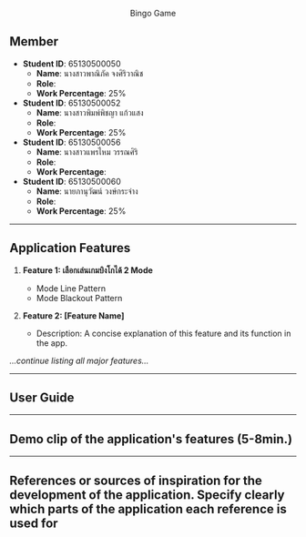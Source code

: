 <p align="center">Bingo Game</p>

## Member

- **Student ID**: 65130500050
  - **Name**: นางสาวพาณิภัค จงศิริวาณิช
  - **Role**: 
  - **Work Percentage**: 25%
- **Student ID**: 65130500052
  - **Name**: นางสาวพิมพ์พิชญา แก้วแสง
  - **Role**: 
  - **Work Percentage**: 25%
- **Student ID**: 65130500056
  - **Name**: นางสาวแพรไหม วรรณศิริ
  - **Role**: 
  - **Work Percentage**:
- **Student ID**: 65130500060
  - **Name**: นายภานุวัฒน์ วงษ์กระจ่าง
  - **Role**: 
  - **Work Percentage**: 25%
---

## Application Features

1. **Feature 1: เลือกเล่นเกมบิงโกได้ 2 Mode**
   - Mode Line Pattern
   - Mode Blackout Pattern

2. **Feature 2: [Feature Name]**
   - Description: A concise explanation of this feature and its function in the app.

*...continue listing all major features...*

---

## User Guide

---

## Demo clip of the application's features (5-8min.)

---

## References or sources of inspiration for the development of the application. Specify clearly which parts of the application each reference is used for


